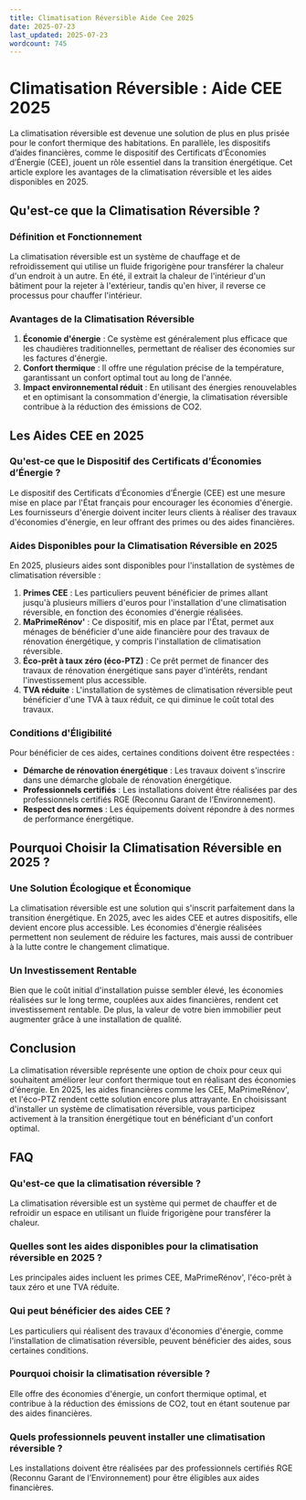 ```yaml
---
title: Climatisation Réversible Aide Cee 2025
date: 2025-07-23
last_updated: 2025-07-23
wordcount: 745
---
```


# Climatisation Réversible : Aide CEE 2025

La climatisation réversible est devenue une solution de plus en plus prisée pour le confort thermique des habitations. En parallèle, les dispositifs d’aides financières, comme le dispositif des Certificats d’Économies d’Énergie (CEE), jouent un rôle essentiel dans la transition énergétique. Cet article explore les avantages de la climatisation réversible et les aides disponibles en 2025.

## Qu'est-ce que la Climatisation Réversible ?

### Définition et Fonctionnement

La climatisation réversible est un système de chauffage et de refroidissement qui utilise un fluide frigorigène pour transférer la chaleur d'un endroit à un autre. En été, il extrait la chaleur de l'intérieur d'un bâtiment pour la rejeter à l'extérieur, tandis qu'en hiver, il reverse ce processus pour chauffer l'intérieur.

### Avantages de la Climatisation Réversible

1. **Économie d'énergie** : Ce système est généralement plus efficace que les chaudières traditionnelles, permettant de réaliser des économies sur les factures d'énergie.
2. **Confort thermique** : Il offre une régulation précise de la température, garantissant un confort optimal tout au long de l'année.
3. **Impact environnemental réduit** : En utilisant des énergies renouvelables et en optimisant la consommation d'énergie, la climatisation réversible contribue à la réduction des émissions de CO2.

## Les Aides CEE en 2025

### Qu'est-ce que le Dispositif des Certificats d’Économies d’Énergie ?

Le dispositif des Certificats d’Économies d’Énergie (CEE) est une mesure mise en place par l'État français pour encourager les économies d'énergie. Les fournisseurs d'énergie doivent inciter leurs clients à réaliser des travaux d'économies d'énergie, en leur offrant des primes ou des aides financières.

### Aides Disponibles pour la Climatisation Réversible en 2025

En 2025, plusieurs aides sont disponibles pour l'installation de systèmes de climatisation réversible :

1. **Primes CEE** : Les particuliers peuvent bénéficier de primes allant jusqu'à plusieurs milliers d'euros pour l'installation d'une climatisation réversible, en fonction des économies d'énergie réalisées.
2. **MaPrimeRénov'** : Ce dispositif, mis en place par l'État, permet aux ménages de bénéficier d'une aide financière pour des travaux de rénovation énergétique, y compris l'installation de climatisation réversible.
3. **Éco-prêt à taux zéro (éco-PTZ)** : Ce prêt permet de financer des travaux de rénovation énergétique sans payer d'intérêts, rendant l'investissement plus accessible.
4. **TVA réduite** : L'installation de systèmes de climatisation réversible peut bénéficier d'une TVA à taux réduit, ce qui diminue le coût total des travaux.

### Conditions d'Éligibilité

Pour bénéficier de ces aides, certaines conditions doivent être respectées :

- **Démarche de rénovation énergétique** : Les travaux doivent s'inscrire dans une démarche globale de rénovation énergétique.
- **Professionnels certifiés** : Les installations doivent être réalisées par des professionnels certifiés RGE (Reconnu Garant de l’Environnement).
- **Respect des normes** : Les équipements doivent répondre à des normes de performance énergétique.

## Pourquoi Choisir la Climatisation Réversible en 2025 ?

### Une Solution Écologique et Économique

La climatisation réversible est une solution qui s'inscrit parfaitement dans la transition énergétique. En 2025, avec les aides CEE et autres dispositifs, elle devient encore plus accessible. Les économies d'énergie réalisées permettent non seulement de réduire les factures, mais aussi de contribuer à la lutte contre le changement climatique.

### Un Investissement Rentable

Bien que le coût initial d'installation puisse sembler élevé, les économies réalisées sur le long terme, couplées aux aides financières, rendent cet investissement rentable. De plus, la valeur de votre bien immobilier peut augmenter grâce à une installation de qualité.

## Conclusion

La climatisation réversible représente une option de choix pour ceux qui souhaitent améliorer leur confort thermique tout en réalisant des économies d'énergie. En 2025, les aides financières comme les CEE, MaPrimeRénov', et l'éco-PTZ rendent cette solution encore plus attrayante. En choisissant d'installer un système de climatisation réversible, vous participez activement à la transition énergétique tout en bénéficiant d'un confort optimal.

## FAQ

### Qu'est-ce que la climatisation réversible ?

La climatisation réversible est un système qui permet de chauffer et de refroidir un espace en utilisant un fluide frigorigène pour transférer la chaleur.

### Quelles sont les aides disponibles pour la climatisation réversible en 2025 ?

Les principales aides incluent les primes CEE, MaPrimeRénov', l'éco-prêt à taux zéro et une TVA réduite.

### Qui peut bénéficier des aides CEE ?

Les particuliers qui réalisent des travaux d'économies d'énergie, comme l'installation de climatisation réversible, peuvent bénéficier des aides, sous certaines conditions.

### Pourquoi choisir la climatisation réversible ?

Elle offre des économies d'énergie, un confort thermique optimal, et contribue à la réduction des émissions de CO2, tout en étant soutenue par des aides financières.

### Quels professionnels peuvent installer une climatisation réversible ?

Les installations doivent être réalisées par des professionnels certifiés RGE (Reconnu Garant de l’Environnement) pour être éligibles aux aides financières.